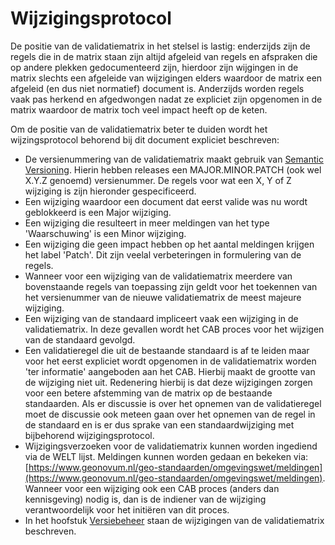 # Wijzigingsprotocol

De positie van de validatiematrix in het stelsel is lastig: enderzijds zijn de regels die in de matrix staan zijn altijd afgeleid van regels en afspraken die op andere plekken gedocumenteerd zijn, hierdoor zijn wijgingen in de matrix slechts een afgeleide van wijzigingen elders waardoor de matrix een afgeleid (en dus niet normatief) document is. Anderzijds worden regels vaak pas herkend en afgedwongen nadat ze expliciet zijn opgenomen in de matrix waardoor de matrix toch veel impact heeft op de keten.

Om de positie van de validatiematrix beter te duiden wordt het wijzingsprotocol behorend bij dit document expliciet beschreven:
 - De versienummering van de validatiematrix maakt gebruik van [Semantic Versioning](https://semver.org/). Hierin hebben releases een MAJOR.MINOR.PATCH (ook wel X.Y.Z genoemd) versienummer.  De regels voor wat een X, Y of Z wijziging is zijn hieronder gespecificeerd.
 - Een wijziging waardoor een document dat eerst valide was nu wordt geblokkeerd is een Major wijziging.
 - Een wijziging die resulteert in meer meldingen van het type 'Waarschuwing' is een Minor wijziging.
 - Een wijziging die geen impact hebben op het aantal meldingen krijgen het label 'Patch'. Dit zijn veelal verbeteringen in formulering van de regels. 
 - Wanneer voor een wijziging van de validatiematrix meerdere van bovenstaande regels van toepassing zijn geldt voor het toekennen van het versienummer van de nieuwe validatiematrix de meest majeure wijziging.
 - Een wijziging van de standaard impliceert vaak een wijziging in de validatiematrix. In deze gevallen wordt het CAB proces voor het wijzigen van de standaard gevolgd.
 - Een validatieregel die uit de bestaande standaard is af te leiden maar voor het eerst expliciet wordt opgenomen in de validatiematrix worden 'ter informatie' aangeboden aan het CAB. Hierbij maakt de grootte van de wijziging niet uit. Redenering hierbij is dat deze wijzigingen zorgen voor een betere afstemming van de matrix op de bestaande standaarden. Als er discussie is over het opnemen van de validatieregel moet de discussie ook meteen gaan over het opnemen van de regel in de standaard en is er dus sprake van een standaardwijziging met bijbehorend wijzigingsprotocol.   
 - Wijzigingsverzoeken voor de validatiematrix kunnen worden ingediend via de WELT lijst. Meldingen kunnen worden gedaan en bekeken via: [https://www.geonovum.nl/geo-standaarden/omgevingswet/meldingen](https://www.geonovum.nl/geo-standaarden/omgevingswet/meldingen). Wanneer voor een wijziging ook een CAB proces (anders dan kennisgeving) nodig is, dan is de indiener van de wijziging verantwoordelijk voor het initiëren van dit proces.
 - In het hoofstuk [Versiebeheer](#versiebeheer) staan de wijzigingen van de validatiematrix beschreven.
